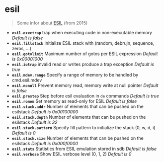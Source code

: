 <!-- TITLE: esil -->

# esil
> Some infor about [ESIL](http://radare.org/get/lacon2k15-esil.pdf) (from 2015)

- **`esil.exectrap`** trap when executing code in non-executable memory _Default is false_
- **`esil.fillstack`** Initialize ESIL stack with (random, debrujn, sequence, zeros, ...)
- **`esil.gotolimit`** Maximum number of gotos per ESIL expression _Default is 0x00001000_
- **`esil.iotrap`** invalid read or writes produce a trap exception _Default is true_
- **`esil.mdev.range`** Specify a range of memory to be handled by cmd.esil.mdev
- **`esil.nonull`** Prevent memory read, memory write at null pointer _Default is false_
- **`esil.prestep`** Step before esil evaluation in `de` commands _Default is true_
- **`esil.romem`** Set memory as read-only for ESIL _Default is false_
- **`esil.stack.addr`** Number of elements that can be pushed on the esilstack _Default is 0x00100000_
- **`esil.stack.depth`** Number of elements that can be pushed on the esilstack _Default is 32_
- **`esil.stack.pattern`** Specify fill pattern to initialize the stack (0, w, d, i) _Default is 0_
- **`esil.stack.size`** Number of elements that can be pushed on the esilstack _Default is 0x000f0000_
- **`esil.stats`** Statistics from ESIL emulation stored in sdb _Default is false_
- **`esil.verbose`** Show ESIL verbose level (0, 1, 2) _Default is 0_

<p hidden>esil.exectrap esil.fillstack esil.gotolimit esil.iotrap esil.mdev.range esil.nonull esil.prestep esil.romem esil.stack.addr esil.stack.depth esil.stack.pattern esil.stack.size esil.stats esil.verbose</p>